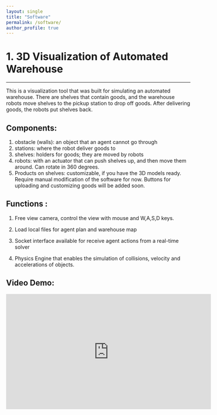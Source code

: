 ```yaml
---
layout: single
title: "Software"
permalink: /software/
author_profile: true
---
```


# 1. 3D Visualization of Automated Warehouse

----

This is a visualization tool that was built for simulating an automated warehouse. There are shelves that contain goods, and the warehouse robots move shelves to the pickup station to drop off goods. After delivering goods, the robots put shelves back. 

## Components:

1. obstacle (walls): an object that an agent cannot go through
2. stations: where the robot deliver goods to
3. shelves: holders for goods; they are moved by robots
4. robots: with an actuator that can push shelves up, and then move them around. Can rotate in 360 degrees.
5. Products on shelves: customizable, if you have the 3D models ready. Require manual modification of the software for now. Buttons for uploading and customizing goods will be added soon.

## Functions :

1. Free view camera, control the view with mouse and W,A,S,D keys.

2. Load local files for agent plan and warehouse map

3. Socket interface available for receive agent actions from a real-time solver

4. Physics Engine that enables the simulation of collisions, velocity and accelerations of objects.

   

## Video Demo:

<iframe width="560" height="315" src="https://www.youtube-nocookie.com/embed/omjpT013b3s" frameborder="0" allow="accelerometer; autoplay; clipboard-write; encrypted-media; gyroscope; picture-in-picture" allowfullscreen></iframe>

